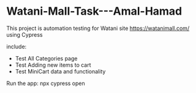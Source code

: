 # Watani-Mall-Task---Amal-Hamad
This project is automation testing for Watani site
https://watanimall.com/
using Cypress

include:
- Test All Categories page
- Test Adding new items to cart
- Test MiniCart data and functionality

Run the app:
npx cypress open

